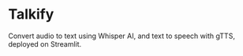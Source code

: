 # Talkify
Convert audio to text using Whisper AI, and text to speech with gTTS, deployed on Streamlit.
